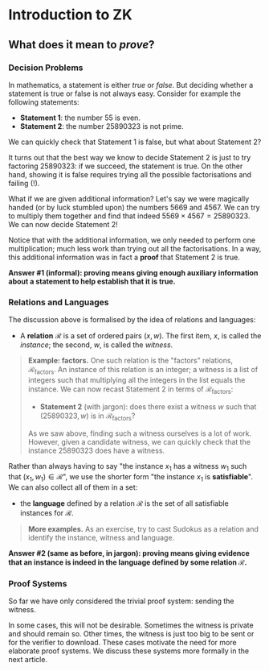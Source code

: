 # Introduction to ZK

## What does it mean to *prove*?

### Decision Problems

In mathematics, a statement is either *true* or *false*.
But deciding whether a statement is true or false is not always easy.
Consider for example the following statements:
- **Statement 1**: the number $55$ is even.
- **Statement 2**: the number $25890323$ is not prime.
<!-- 5669 x 4567 = 25890323 -->

We can quickly check that Statement 1 is false, but what about Statement 2?

It turns out that the best way we know to decide Statement 2 is just to try factoring $25890323$: if we succeed, the statement is true. On the other hand, showing it is false requires trying all the possible factorisations and failing (!).

What if we are given additional information? Let's say we were magically handed (or by luck stumbled upon) the numbers $5669$ and $4567$.
We can try to multiply them together and find that indeed $5569 \times 4567 = 25890323$.
We can now decide Statement 2!

Notice that with the additional information, we only needed to perform one multiplication; much less work than trying out all the factorisations.
In a way, this additional information was in fact a **proof** that Statement 2 is true.

**Answer #1 (informal): proving means giving enough auxiliary information about a statement to help establish that it is true.**

### Relations and Languages

The discussion above is formalised by the idea of relations and languages:
- A **relation** $\mathcal{R}$ is a set of ordered pairs $(x, w)$.
The first item, $x$, is called the *instance*; the second, $w$, is called the *witness*.

> **Example: factors.** 
> One such relation is the "factors" relations, $\mathcal{R}_\text{factors}$.
> An instance of this relation is an integer; a witness is a list of integers such that multiplying all the integers in the list equals the instance.
> We can now recast Statement 2 in terms of $\mathcal{R}_\text{factors}$:
> - **Statement 2** (with jargon): does there exist a witness $w$ such that $(25890323, w)$ is in $\mathcal{R}_\text{factors}$?
> 
> As we saw above, finding such a witness ourselves is a lot of work.
> However, given a candidate witness, we can quickly check that the instance $25890323$ does have a witness.

Rather than always having to say "the instance $x_1$ has a witness $w_1$ such that $(x_1, w_1) \in \mathcal{R}$", we use the shorter form "the instance $x_1$ is **satisfiable**". We can also collect all of them in a set:
- the **language** defined by a relation $\mathcal{R}$ is the set of all satisfiable instances for $\mathcal{R}$.

> **More examples.**
> As an exercise, try to cast Sudokus as a relation and identify the instance, witness and language.

**Answer #2 (same as before, in jargon): proving means giving evidence that an instance is indeed in the language defined by some relation $\mathcal{R}$.**

### Proof Systems

So far we have only considered the trivial proof system: sending the witness.

In some cases, this will not be desirable.
Sometimes the witness is private and should remain so.
Other times, the witness is just too big to be sent or for the verifier to download.
These cases motivate the need for more elaborate proof systems.
We discuss these systems more formally in the next article.